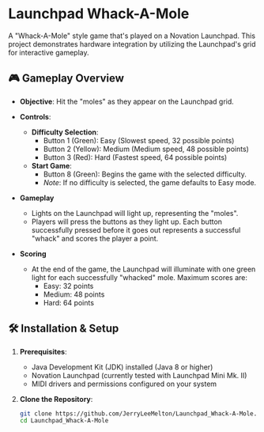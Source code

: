 
# Launchpad Whack-A-Mole

A "Whack-A-Mole" style game that's played on a Novation Launchpad. This project demonstrates hardware integration by utilizing the Launchpad's grid for interactive gameplay.

## 🎮 Gameplay Overview

- **Objective**: Hit the "moles" as they appear on the Launchpad grid.

- **Controls**:
  - **Difficulty Selection**:
    - Button 1 (Green): Easy (Slowest speed, 32 possible points)
    - Button 2 (Yellow): Medium (Medium speed, 48 possible points)
    - Button 3 (Red): Hard (Fastest speed, 64 possible points)
  - **Start Game**:
    - Button 8 (Green): Begins the game with the selected difficulty.
    - *Note*: If no difficulty is selected, the game defaults to Easy mode.

- **Gameplay**
     - Lights on the Launchpad will light up, representing the "moles".
     - Players will press the buttons as they light up.  Each button successfully pressed before it goes out represents a successful "whack" and scores the player a point.

- **Scoring**
     - At the end of the game, the Launchpad will illuminate with one green light for each successfully "whacked" mole. Maximum scores are:
          -   Easy: 32 points
          -   Medium: 48 points
          -   Hard: 64 points

## 🛠️ Installation & Setup

1. **Prerequisites**:
   - Java Development Kit (JDK) installed (Java 8 or higher)
   - Novation Launchpad (currently tested with Launchpad Mini Mk. II)
   - MIDI drivers and permissions configured on your system

2. **Clone the Repository**:
   ```bash
   git clone https://github.com/JerryLeeMelton/Launchpad_Whack-A-Mole.git
   cd Launchpad_Whack-A-Mole
